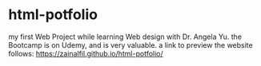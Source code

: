 # html-potfolio
my first Web Project while learning Web design with Dr. Angela Yu. the Bootcamp is on Udemy, and is very valuable.
a link to preview the website follows:
https://zainalfil.github.io/html-potfolio/
